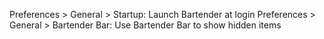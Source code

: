 


Preferences > General > Startup: Launch Bartender at login
Preferences > General > Bartender Bar: Use Bartender Bar to show hidden items








